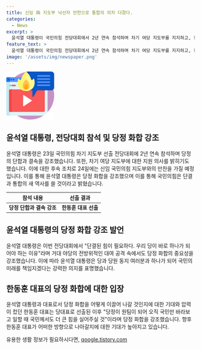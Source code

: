 ```yaml
---
title: 신임 與 지도부 낙선자 만찬으로 통합의 의지 다졌다.
categories:
  - News
excerpt: >
  윤석열 대통령이 국민의힘 전당대회에서 2년 연속 참석하며 차기 여당 지도부를 지지하고, 한동훈 대표와의 만찬을 갖고 당정 화합을 강조했다. 거대 야당의 대여 공격 속에서 단결된 힘이 필요하다고 강조한 윤 대통령은 한동훈 대표와의 관계 재설정을 모색할 가능성이 있다는 분석이 나왔다.
feature_text: >
  윤석열 대통령이 국민의힘 전당대회에서 2년 연속 참석하며 차기 여당 지도부를 지지하고, 한동훈 대표와의 만찬을 갖고 당정 화합을 강조했다. 거대 야당의 대여 공격 속에서 단결된 힘이 필요하다고 강조한 윤 대통령은 한동훈 대표와의 관계 재설정을 모색할 가능성이 있다는 분석이 나왔다.
image: '/assets/img/newspaper.png'
---
```


<p><img src="/assets/img/news.png" alt="rentncar 속보" /></p>

<h2 data-ke-size="size26">윤석열 대통령, 전당대회 참석 및 당정 화합 강조</h2>

<p data-ke-size="size16">윤석열 대통령은 23일 국민의힘 차기 지도부 선출 전당대회에 2년 연속 참석하며 당정의 단합과 결속을 강조했습니다. 또한, 차기 여당 지도부에 대한 지원 의사를 밝히기도 했습니다. 이에 대한 후속 조치로 24일에는 신임 국민의힘 지도부와의 만찬을 가질 예정입니다. 이를 통해 윤석열 대통령은 당정 화합을 강조했으며 이를 통해 국민의힘은 단결과 통합의 새 역사를 쓸 것이라고 밝혔습니다.</p>

<table>
    <thead>
        <tr>
            <th style="text-align: center;">참석 내용</th>
            <th style="text-align: center;">선출 결과</th>
        </tr>
    </thead>
    <tbody>
        <tr>
            <td style="text-align: center; height: 17px;"><b>당정 단합과 결속 강조</b></td>
            <td style="text-align: center;"><b>한동훈 대표 선출</b></td>
        </tr>
    </tbody>
</table>

<h2 data-ke-size="size26">윤석열 대통령의 당정 화합 강조 발언</h2>

<p data-ke-size="size16">윤석열 대통령은 이번 전당대회에서 "단결된 힘이 필요하다. 우리 당이 바로 하나가 되어야 하는 이유"라며 거대 야당의 전방위적인 대여 공격 속에서도 당정 화합의 중요성을 강조했습니다. 이에 따라 윤석열 대통령은 당과 당원 동지 여러분과 하나가 되어 국민의 미래를 책임지겠다는 강력한 의지를 표명했습니다.</p>

<h2 data-ke-size="size26">한동훈 대표의 당정 화합에 대한 입장</h2>

<p data-ke-size="size16">윤석열 대통령과 대표로서 당정 화합을 어떻게 이끌어 나갈 것인지에 대한 기대와 압력이 컸던 한동훈 대표는 당대표로 선출된 이후 "당정이 원팀이 되어 오직 국민만 바라보고 일할 때 국민께서도 더 큰 힘을 실어주실 것"이라며 당정 화합을 강조했습니다. 향후 한동훈 대표가 어떠한 방향으로 나아갈지에 대한 기대가 높아지고 있습니다.</p>
유용한 생활 정보가 필요하시다면, <a href="https://qoogle.tistory.com" rel="dofollow">qoogle.tistory.com</a>


